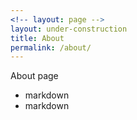 ```yaml
---
<!-- layout: page -->
layout: under-construction
title: About
permalink: /about/
---
```



About page

* markdown
* markdown

